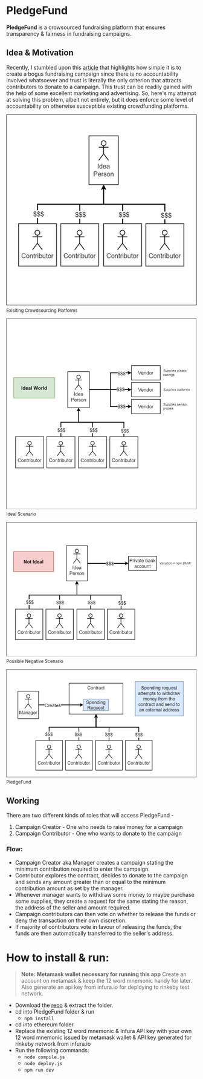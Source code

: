 # PledgeFund

**PledgeFund** is a crowsourced fundraising platform that ensures transparency & fairness in fundraising campaigns.


## Idea & Motivation
Recently, I stumbled upon this [article](https://www.phillyvoice.com/viral-crowdfunding-campaign-fraud-steal-peoples-money/) that highlights how simple it is to create a bogus fundraising campaign since there is no accountability involved whatsoever and trust is literally the only criterion that attracts contributors to donate to a campaign. This trust can be readily gained with the help of some excellent marketing and advertising. 
So, here's my attempt at solving this problem, albeit not entirely, but it does enforce some level of accountability on otherwise susceptible existing crowdfunding platforms.

![Existing Crowdsourcing Platforms](https://raw.githubusercontent.com/Yoddha99/PledgeFund/master/diagrams/1.png)
<small>Exisiting Crowdsourcing Platforms</small>

![Ideal Scenario](https://raw.githubusercontent.com/Yoddha99/PledgeFund/master/diagrams/2.png)
<small>Ideal Scenario</small>

![Possible Negative Scenario](https://raw.githubusercontent.com/Yoddha99/PledgeFund/master/diagrams/3.png)
<small>Possible Negative Scenario</small>

![PledgeFund](https://raw.githubusercontent.com/Yoddha99/PledgeFund/master/diagrams/4.png)
<small>PledgeFund</small>

## Working
There are two different kinds of roles that will access PledgeFund - 
1) Campaign Creator - One who needs to raise money for a campaign
2) Campaign Contributor - One who wants to donate to the campaign

### Flow:
- Campaign Creator aka Manager creates a campaign stating the minimum contribution required to enter the campaign.
- Contributor explores the contract, decides to donate to the campaign and sends any amount greater than or equal to the minimum contribution amount as set by the manager. 
- Whenever manager wants to withdraw some money to maybe purchase some supplies, they create a request for the same stating the reason, the address of the seller and amount required. 
- Campaign contributors can then vote on whether to release the funds or deny the transaction on their own discretion.
- If majority of contributors vote in favour of releasing the funds, the funds are then automatically transferred to the seller's address.

# How to install & run:

> **Note: Metamask wallet necessary for running this app**
Create an account on metamask & keep the 12 word mnemonic handy for later. Also generate an api key from infura.io for deploying to rinkeby test network.
- Download the [repo](https://github.com/Yoddha99/PledgeFund/archive/refs/heads/master.zip) & extract the folder.
- cd into PledgeFund folder & run 
	- `npm install`
- cd into ethereum folder 
- Replace the existing 12 word mnemonic & Infura API key with your own 12 word mnemonic issued by metamask wallet & API key generated for rinkeby network from infura.io
- Run the following commands:
	- `node compile.js`
	- `node deploy.js` 
	- `npm run dev`
